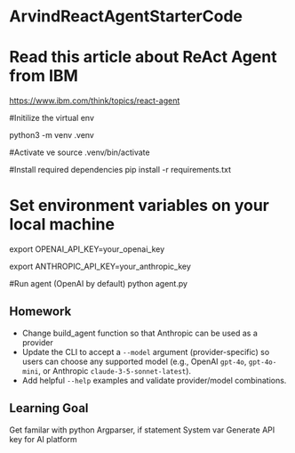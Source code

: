 # ArvindReactAgentStarterCode
# Read this article about ReAct Agent from IBM
https://www.ibm.com/think/topics/react-agent

#Initilize the virtual env

python3 -m venv .venv

#Activate ve
source .venv/bin/activate

#Install required dependencies
pip install -r requirements.txt

# Set environment variables on your local machine

export OPENAI_API_KEY=your_openai_key

export ANTHROPIC_API_KEY=your_anthropic_key

#Run agent (OpenAI by default)
python agent.py

## Homework

- Change build_agent function so that Anthropic can be used as a provider
- Update the CLI to accept a `--model` argument (provider-specific) so users can choose any supported model (e.g., OpenAI `gpt-4o`, `gpt-4o-mini`, or Anthropic `claude-3-5-sonnet-latest`).
- Add helpful `--help` examples and validate provider/model combinations.

## Learning Goal
Get familar with python Argparser, if statement
System var
Generate API key for AI platform

